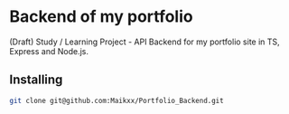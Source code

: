 # Backend of my portfolio

(Draft) Study / Learning Project - API Backend for my portfolio site in TS, Express and Node.js.

## Installing

```bash
git clone git@github.com:Maikxx/Portfolio_Backend.git
```